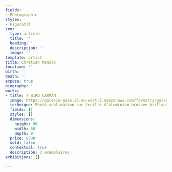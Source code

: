 ```yaml
---
fields:
- Photographie
styles:
- Figuratif
seo:
  type: article
  title: ''
  heading: ''
  description: ''
  image: ''
template: artist
title: Chretien Manolo
location: ''
birth: ''
death: ''
expose: true
biography: ''
works:
- title: T BIRD CARMAN
  image: https://galerie-gaia.s3.eu-west-3.amazonaws.com/forestry/galerie-gaia-manolo-chretien-90x60cm-TBIRD-KARMAN-1C5A5473.jpeg
  technique: Photo sublimation sur feuille d'aluminium brossée brillant
  fields: []
  styles: []
  dimensions:
    height: 90
    width: 60
    depth: 0
  price: 6500
  sold: false
  contextual: true
  description: 3 exemplaires
exhibitions: []

---
```

